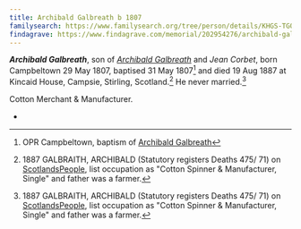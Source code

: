 ```yaml
---
title: Archibald Galbreath b 1807
familysearch: https://www.familysearch.org/tree/person/details/KHGS-TGQ
findagrave: https://www.findagrave.com/memorial/202954276/archibald-galbraith
---
```

***Archibald Galbreath***, son of *[Archibald Galbreath](galbreath-archibald-1760.md)* and *Jean Corbet*, born Campbeltown 29 May 1807, baptised 31 May 1807[^birth] and died 19 Aug 1887 at Kincaid House, Campsie, Stirling, Scotland.[^death]  He never married.[^death]

Cotton Merchant & Manufacturer.

[^birth]: OPR Campbeltown, baptism of [Archibald Galbreath](/sources/opr-campbeltown-births.md#1807-05-31-archibald-galbreath)

[^death]: 1887 GALBRAITH, ARCHIBALD (Statutory registers Deaths 475/ 71) on [ScotlandsPeople](https://www.scotlandspeople.gov.uk/view-image/nrs_stat_deaths/2882425), list occupation as "Cotton Spinner & Manufacturer, Single" and father was a farmer.

- 
